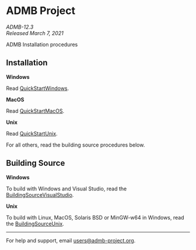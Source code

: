 ADMB Project  
============
*ADMB-12.3*  
*Released March 7, 2021*  

ADMB Installation procedures

Installation
------------

**Windows**

Read [QuickStartWindows](docs/install/QuickStartWindows.md).  

**MacOS**

Read [QuickStartMacOS](scripts/installers/packagemaker/QuickStartMacOS.md).

**Unix**

Read [QuickStartUnix](docs/install/QuickStartUnix.md).


For all others, read the building source procedures below.

Building Source
---------------

**Windows**

To build with Windows and Visual Studio, read the [BuildingSourceVisualStudio](docs/install/BuildingSourceVisualStudio.md).   

**Unix**

To build with Linux, MacOS, Solaris BSD or MinGW-w64 in Windows, read the [BuildingSourceUnix](docs/install/BuildingSourceUnix.md).

---
For help and support, email <users@admb-project.org>.
